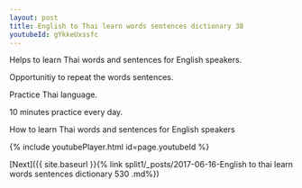```yaml
---
layout: post
title: English to Thai learn words sentences dictionary 38 
youtubeId: gYkkeUxssfc
---
```

 
 
Helps to learn Thai words and sentences for English speakers.

Opportunitiy to repeat the words sentences. 

Practice Thai language. 
 
10 minutes practice every day. 
 
How to learn Thai words and sentences for English speakers 
 
{% include youtubePlayer.html id=page.youtubeId %}
 
 
[Next]({{ site.baseurl }}{% link  split1/_posts/2017-06-16-English to thai learn words sentences dictionary 530 .md%})
 

